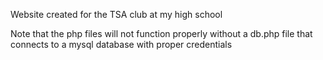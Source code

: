 Website created for the TSA club at my high school

Note that the php files will not function properly without a db.php file that connects to a mysql database with proper credentials

